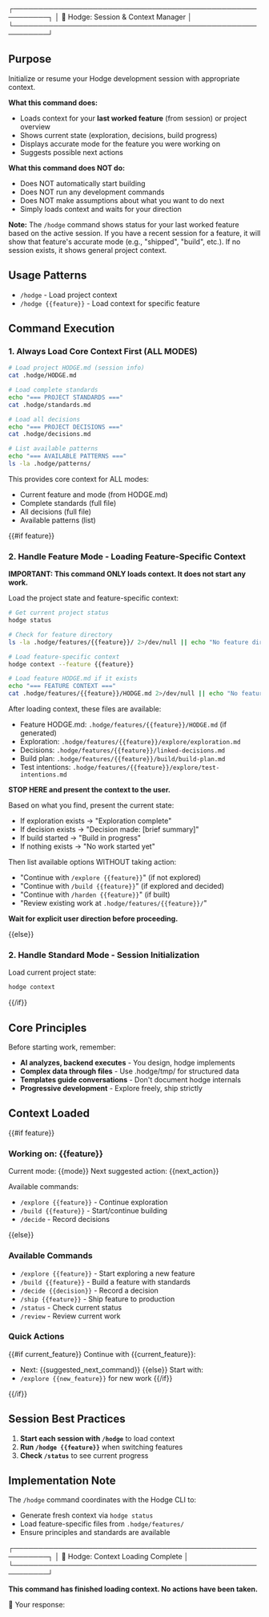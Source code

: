 ┌─────────────────────────────────────────────────────────┐
│ 🎯 Hodge: Session & Context Manager                    │
└─────────────────────────────────────────────────────────┘

## Purpose
Initialize or resume your Hodge development session with appropriate context.

**What this command does:**
- Loads context for your **last worked feature** (from session) or project overview
- Shows current state (exploration, decisions, build progress)
- Displays accurate mode for the feature you were working on
- Suggests possible next actions

**What this command does NOT do:**
- Does NOT automatically start building
- Does NOT run any development commands
- Does NOT make assumptions about what you want to do next
- Simply loads context and waits for your direction

**Note:** The `/hodge` command shows status for your last worked feature based on the active session. If you have a recent session for a feature, it will show that feature's accurate mode (e.g., "shipped", "build", etc.). If no session exists, it shows general project context.

## Usage Patterns
- `/hodge` - Load project context
- `/hodge {{feature}}` - Load context for specific feature

## Command Execution

### 1. Always Load Core Context First (ALL MODES)
```bash
# Load project HODGE.md (session info)
cat .hodge/HODGE.md

# Load complete standards
echo "=== PROJECT STANDARDS ==="
cat .hodge/standards.md

# Load all decisions
echo "=== PROJECT DECISIONS ==="
cat .hodge/decisions.md

# List available patterns
echo "=== AVAILABLE PATTERNS ==="
ls -la .hodge/patterns/
```

This provides core context for ALL modes:
- Current feature and mode (from HODGE.md)
- Complete standards (full file)
- All decisions (full file)
- Available patterns (list)

{{#if feature}}
### 2. Handle Feature Mode - Loading Feature-Specific Context

**IMPORTANT: This command ONLY loads context. It does not start any work.**

Load the project state and feature-specific context:
```bash
# Get current project status
hodge status

# Check for feature directory
ls -la .hodge/features/{{feature}}/ 2>/dev/null || echo "No feature directory yet"

# Load feature-specific context
hodge context --feature {{feature}}

# Load feature HODGE.md if it exists
echo "=== FEATURE CONTEXT ==="
cat .hodge/features/{{feature}}/HODGE.md 2>/dev/null || echo "No feature HODGE.md yet"
```

After loading context, these files are available:
- Feature HODGE.md: `.hodge/features/{{feature}}/HODGE.md` (if generated)
- Exploration: `.hodge/features/{{feature}}/explore/exploration.md`
- Decisions: `.hodge/features/{{feature}}/linked-decisions.md`
- Build plan: `.hodge/features/{{feature}}/build/build-plan.md`
- Test intentions: `.hodge/features/{{feature}}/explore/test-intentions.md`

**STOP HERE and present the context to the user.**

Based on what you find, present the current state:
- If exploration exists → "Exploration complete"
- If decision exists → "Decision made: [brief summary]"
- If build started → "Build in progress"
- If nothing exists → "No work started yet"

Then list available options WITHOUT taking action:
- "Continue with `/explore {{feature}}`" (if not explored)
- "Continue with `/build {{feature}}`" (if explored and decided)
- "Continue with `/harden {{feature}}`" (if built)
- "Review existing work at `.hodge/features/{{feature}}/`"

**Wait for explicit user direction before proceeding.**

{{else}}
### 2. Handle Standard Mode - Session Initialization

Load current project state:
```bash
hodge context
```

{{/if}}

## Core Principles
Before starting work, remember:
- **AI analyzes, backend executes** - You design, hodge implements
- **Complex data through files** - Use .hodge/tmp/ for structured data
- **Templates guide conversations** - Don't document hodge internals
- **Progressive development** - Explore freely, ship strictly

## Context Loaded

{{#if feature}}
### Working on: {{feature}}
Current mode: {{mode}}
Next suggested action: {{next_action}}

Available commands:
- `/explore {{feature}}` - Continue exploration
- `/build {{feature}}` - Start/continue building
- `/decide` - Record decisions

{{else}}
### Available Commands
- `/explore {{feature}}` - Start exploring a new feature
- `/build {{feature}}` - Build a feature with standards
- `/decide {{decision}}` - Record a decision
- `/ship {{feature}}` - Ship feature to production
- `/status` - Check current status
- `/review` - Review current work

### Quick Actions
{{#if current_feature}}
Continue with {{current_feature}}:
- Next: {{suggested_next_command}}
{{else}}
Start with:
- `/explore {{new_feature}}` for new work
{{/if}}

{{/if}}

## Session Best Practices

1. **Start each session with `/hodge`** to load context
2. **Run `/hodge {{feature}}`** when switching features
3. **Check `/status`** to see current progress

## Implementation Note

The `/hodge` command coordinates with the Hodge CLI to:
- Generate fresh context via `hodge status`
- Load feature-specific files from `.hodge/features/`
- Ensure principles and standards are available

┌─────────────────────────────────────────────────────────┐
│ 🎯 Hodge: Context Loading Complete                     │
└─────────────────────────────────────────────────────────┘

**This command has finished loading context. No actions have been taken.**

💬 Your response: